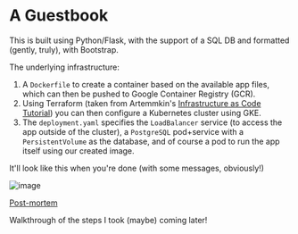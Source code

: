 # A Guestbook

This is built using Python/Flask, with the support of a SQL DB and formatted (gently, truly), with Bootstrap. 

The underlying infrastructure:

1. A `Dockerfile` to create a container based on the available app files, which can then be pushed to Google Container Registry (GCR). 
2. Using Terraform (taken from Artemmkin's [Infrastructure as Code Tutorial](https://github.com/Artemmkin/infrastructure-as-code-tutorial)) you can then configure a Kubernetes cluster using GKE.
3. The `deployment.yaml` specifies the `LoadBalancer` service (to access the app outside of the cluster), a `PostgreSQL` pod+service with a `PersistentVolume` as the database, and of course a pod to run the app itself using our created image.

It'll look like this when you're done (with some messages, obviously!)

![image](https://user-images.githubusercontent.com/13409103/89110411-5b0b6b00-d418-11ea-970c-bf32b9048110.png)

[Post-mortem](https://github.com/thejoycekung/archived_blog/blob/master/_posts/2020-08-02-flask-postmortem.md)

Walkthrough of the steps I took (maybe) coming later!
